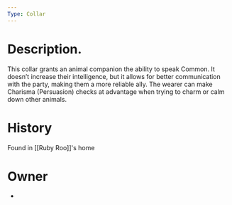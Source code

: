 ```yaml
---
Type: Collar
---
```


# Description.
This collar grants an animal companion the ability to speak Common. It doesn’t increase their intelligence, but it allows for better communication with the party, making them a more reliable ally. The wearer can make Charisma (Persuasion) checks at advantage when trying to charm or calm down other animals.
# History
Found in [[Ruby Roo]]'s home
# Owner
* 